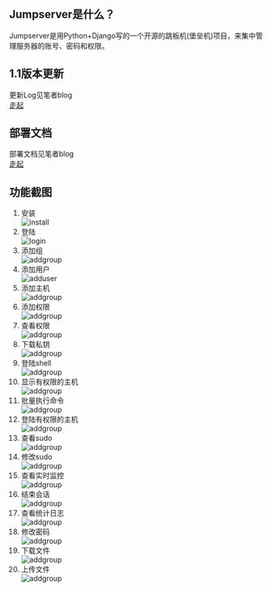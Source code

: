Jumpserver是什么？
-----------------
Jumpserver是用Python+Django写的一个开源的跳板机(堡垒机)项目，来集中管理服务器的账号、密码和权限。

1.1版本更新
-----------------
更新Log见笔者blog<br>
[走起](http://laoguang.blog.51cto.com/6013350/1576502)

部署文档
-----------------
部署文档见笔者blog<br>
[走起](http://laoguang.blog.51cto.com/6013350/1576729)

功能截图
-----------------
1. 安装<br>
 ![install](https://github.com/ibuler/static/blob/master/jumpserver1.1/1.%20install.png)
2. 登陆<br>
 ![login](https://github.com/ibuler/static/blob/master/jumpserver1.1/2.login.png)
3. 添加组<br>
![addgroup](https://github.com/ibuler/static/blob/master/jumpserver1.1/3.addgroup.png)
4. 添加用户<br>![adduser](https://github.com/ibuler/static/blob/master/jumpserver1.1/5.adduser.png)
5. 添加主机<br>![addgroup](https://github.com/ibuler/static/blob/master/jumpserver1.1/9.addhost.png)
6. 添加权限<br>![addgroup](https://github.com/ibuler/static/blob/master/jumpserver1.1/11.addperm.png)
7. 查看权限<br>![addgroup](https://github.com/ibuler/static/blob/master/jumpserver1.1/13.showperm.png)
8. 下载私钥<br>![addgroup](https://github.com/ibuler/static/blob/master/jumpserver1.1/16.downkey.png)
9. 登陆shell<br>![addgroup](https://github.com/ibuler/static/blob/master/jumpserver1.1/17.loginshell.png)
10. 显示有权限的主机<br>![addgroup](https://github.com/ibuler/static/blob/master/jumpserver1.1/18.p.png)
11. 批量执行命令<br>![addgroup](https://github.com/ibuler/static/blob/master/jumpserver1.1/19.e.png)
12. 登陆有权限的主机<br>![addgroup](https://github.com/ibuler/static/blob/master/jumpserver1.1/20.loginserver.png)
13. 查看sudo<br>![addgroup](https://github.com/ibuler/static/blob/master/jumpserver1.1/22.showsudo.png)
14. 修改sudo<br>![addgroup](https://github.com/ibuler/static/blob/master/jumpserver1.1/25.addsudohost.png)
15. 查看实时监控<br>![addgroup](https://github.com/ibuler/static/blob/master/jumpserver1.1/29.monitor1ok.png)
16. 结束会话<br>![addgroup](https://github.com/ibuler/static/blob/master/jumpserver1.1/28.%20killsession.png)
17. 查看统计日志<br>![addgroup](https://github.com/ibuler/static/blob/master/jumpserver1.1/30.viewlog2.png)
18. 修改密码<br>![addgroup](https://github.com/ibuler/static/blob/master/jumpserver1.1/34.modpass.png)
19. 下载文件<br>![addgroup](https://github.com/ibuler/static/blob/master/jumpserver1.1/32.downfile.png)
20. 上传文件<br>![addgroup](https://github.com/ibuler/static/blob/master/jumpserver1.1/30.upfile.png)
